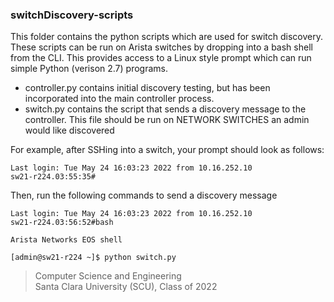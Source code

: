 ### switchDiscovery-scripts

This folder contains the python scripts which are used for switch discovery. These scripts can be run on Arista switches by dropping into a bash shell from the CLI. This provides access to a Linux style prompt which can run simple Python (verison 2.7) programs.

* controller.py contains initial discovery testing, but has been incorporated into the main controller process.
* switch.py contains the script that sends a discovery message to the controller. This file should be run on NETWORK SWITCHES an admin would like discovered

For example, after SSHing into a switch, your prompt should look as follows:
```
Last login: Tue May 24 16:03:23 2022 from 10.16.252.10
sw21-r224.03:55:35#
```

Then, run the following commands to send a discovery message
```
Last login: Tue May 24 16:03:23 2022 from 10.16.252.10
sw21-r224.03:56:52#bash

Arista Networks EOS shell

[admin@sw21-r224 ~]$ python switch.py
```

> Computer Science and Engineering<br />Santa Clara University (SCU), Class of 2022
